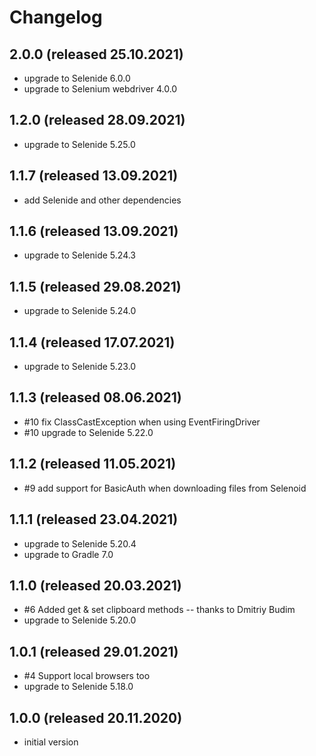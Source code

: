 # Changelog

## 2.0.0 (released 25.10.2021)
* upgrade to Selenide 6.0.0
* upgrade to Selenium webdriver 4.0.0

## 1.2.0 (released 28.09.2021)
* upgrade to Selenide 5.25.0

## 1.1.7 (released 13.09.2021)
* add Selenide and other dependencies

## 1.1.6 (released 13.09.2021)
* upgrade to Selenide 5.24.3

## 1.1.5 (released 29.08.2021)
* upgrade to Selenide 5.24.0

## 1.1.4 (released 17.07.2021)
* upgrade to Selenide 5.23.0

## 1.1.3 (released 08.06.2021)
* #10 fix ClassCastException when using EventFiringDriver
* #10 upgrade to Selenide 5.22.0

## 1.1.2 (released 11.05.2021)
* #9 add support for BasicAuth when downloading files from Selenoid

## 1.1.1 (released 23.04.2021)
* upgrade to Selenide 5.20.4
* upgrade to Gradle 7.0

## 1.1.0 (released 20.03.2021)
* #6 Added get & set clipboard methods  --  thanks to Dmitriy Budim
* upgrade to Selenide 5.20.0

## 1.0.1 (released 29.01.2021)
* #4 Support local browsers too
* upgrade to Selenide 5.18.0

## 1.0.0 (released 20.11.2020)
* initial version